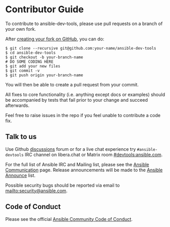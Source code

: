 # Contributor Guide

To contribute to ansible-dev-tools, please use pull requests on a branch of your own fork.

After [creating your fork on GitHub], you can do:

```shell-session
$ git clone --recursive git@github.com:your-name/ansible-dev-tools
$ cd ansible-dev-tools
$ git checkout -b your-branch-name
# DO SOME CODING HERE
$ git add your new files
$ git commit -v
$ git push origin your-branch-name
```

You will then be able to create a pull request from your commit.

All fixes to core functionality (i.e. anything except docs or examples) should
be accompanied by tests that fail prior to your change and succeed afterwards.

Feel free to raise issues in the repo if you feel unable to contribute a code
fix.

## Talk to us

Use Github [discussions] forum or for a live chat experience try
`#ansible-devtools` IRC channel on libera.chat or Matrix room
[#devtools:ansible.com](https://matrix.to/#/#devtools:ansible.com).

For the full list of Ansible IRC and Mailing list, please see the [Ansible
Communication] page. Release announcements will be made to the [Ansible
Announce] list.

Possible security bugs should be reported via email to
<mailto:security@ansible.com>.

## Code of Conduct

Please see the official [Ansible Community Code of Conduct].

[discussions]: https://github.com/ansible/ansible-dev-tools/discussions
[ansible communication]: https://docs.ansible.com/ansible/latest/community/communication.html
[ansible announce]: https://groups.google.com/forum/#!forum/ansible-announce
[Ansible Community Code of Conduct]: https://docs.ansible.com/ansible/latest/community/code_of_conduct.html
[creating your fork on github]: https://docs.github.com/en/get-started/quickstart/contributing-to-projects
